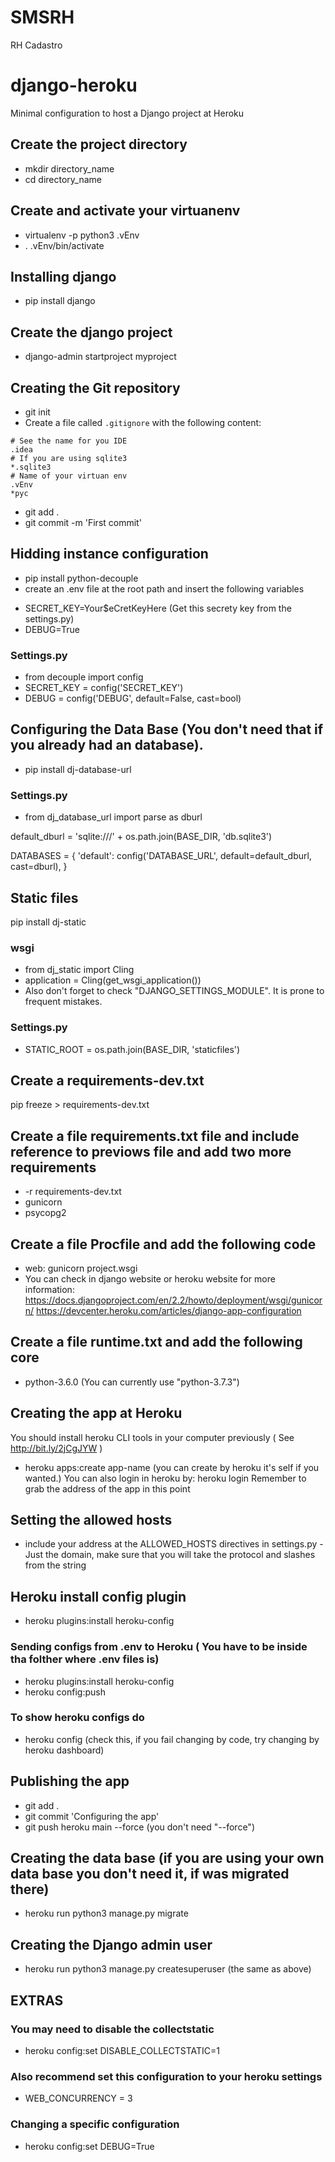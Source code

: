 # SMSRH
 RH Cadastro

# django-heroku
Minimal configuration to host a Django project at Heroku

## Create the project directory
* mkdir directory_name
* cd directory_name

## Create and activate your virtuanenv
* virtualenv -p python3 .vEnv
* . .vEnv/bin/activate

## Installing django
* pip install django

## Create the django project
* django-admin startproject myproject

## Creating the Git repository
* git init 
* Create a file called `.gitignore` with the following content:
```
# See the name for you IDE
.idea
# If you are using sqlite3
*.sqlite3
# Name of your virtuan env
.vEnv
*pyc
```
* git add .
* git commit -m 'First commit'

## Hidding instance configuration
* pip install python-decouple
* create an .env file at the root path and insert the following variables
- SECRET_KEY=Your$eCretKeyHere (Get this secrety key from the settings.py)
- DEBUG=True

### Settings.py
* from decouple import config
* SECRET_KEY = config('SECRET_KEY')
* DEBUG = config('DEBUG', default=False, cast=bool)

## Configuring the Data Base (You don't need that if you already had an database).
* pip install dj-database-url

### Settings.py
* from dj_database_url import parse as dburl

default_dburl = 'sqlite:///' + os.path.join(BASE_DIR, 'db.sqlite3')

DATABASES = {
    'default': config('DATABASE_URL', default=default_dburl, cast=dburl),
}


## Static files 
pip install dj-static

### wsgi 
* from dj_static import Cling
* application = Cling(get_wsgi_application())
* Also don't forget to check "DJANGO_SETTINGS_MODULE". It is prone to frequent mistakes.

### Settings.py
* STATIC_ROOT = os.path.join(BASE_DIR, 'staticfiles')

## Create a requirements-dev.txt
pip freeze > requirements-dev.txt

## Create a file requirements.txt file and include reference to previows file and add two more requirements
* -r requirements-dev.txt
* gunicorn
* psycopg2

## Create a file Procfile and add the following code
* web: gunicorn project.wsgi
* You can check in django website or heroku website for more information:
https://docs.djangoproject.com/en/2.2/howto/deployment/wsgi/gunicorn/
https://devcenter.heroku.com/articles/django-app-configuration

## Create a file runtime.txt and add the following core
* python-3.6.0 (You can currently use "python-3.7.3")

## Creating the app at Heroku
You should install heroku CLI tools in your computer previously ( See http://bit.ly/2jCgJYW ) 
* heroku apps:create app-name (you can create by heroku it's self if you wanted.)
You can also login in heroku by: heroku login
Remember to grab the address of the app in this point

## Setting the allowed hosts
* include your address at the ALLOWED_HOSTS directives in settings.py - Just the domain, make sure that you will take the protocol and slashes from the string

## Heroku install config plugin
* heroku plugins:install heroku-config

### Sending configs from .env to Heroku ( You have to be inside tha folther where .env files is)
* heroku plugins:install heroku-config
* heroku config:push 

### To show heroku configs do
* heroku config 
(check this, if you fail changing by code, try changing by heroku dashboard)

## Publishing the app
* git add .
* git commit  'Configuring the app'
* git push heroku main --force (you don't need "--force")

## Creating the data base (if you are using your own data base you don't need it, if was migrated there)
* heroku run python3 manage.py migrate

## Creating the Django admin user
* heroku run python3 manage.py createsuperuser (the same as above)

## EXTRAS
### You may need to disable the collectstatic
* heroku config:set DISABLE_COLLECTSTATIC=1

### Also recommend set this configuration to your heroku settings
* WEB_CONCURRENCY = 3

### Changing a specific configuration
* heroku config:set DEBUG=True

